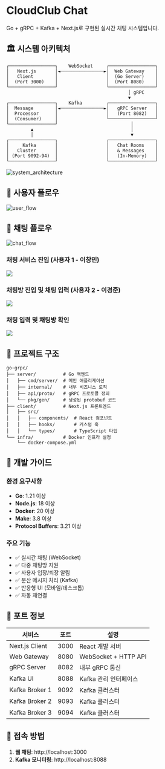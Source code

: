 # CloudClub Chat

Go + gRPC + Kafka + Next.js로 구현된 실시간 채팅 시스템입니다.

## 🏛️ 시스템 아키텍처

```
┌─────────────────┐    WebSocket     ┌─────────────────┐
│   Next.js       │◄────────────────►│  Web Gateway    │
│   Client        │                  │  (Go Server)    │
│  (Port 3000)    │                  │  (Port 8080)    │
└─────────────────┘                  └─────────────────┘
                                             │ gRPC
                                             ▼
┌─────────────────┐    Kafka         ┌─────────────────┐
│  Message        │◄────────────────►│   gRPC Server   │
│  Processor      │                  │   (Port 8082)   │
│  (Consumer)     │                  └─────────────────┘
└─────────────────┘                           │
         ▲                                    │
         │                                    ▼
┌─────────────────┐                  ┌─────────────────┐
│     Kafka       │                  │   Chat Rooms    │
│   Cluster       │                  │   & Messages    │
│ (Port 9092-94)  │                  │   (In-Memory)   │
└─────────────────┘                  └─────────────────┘
```

![system_architecture](images/system_architecture.png)

## 👨 사용자 플로우

![user_flow](images/user_flow.png)

## 💬 채팅 플로우

![chat_flow](images/chat_flow.png)

### 채팅 서비스 진입 (사용자 1 - 이창민)

![](images/1.gif)

### 채팅방 진입 및 채팅 입력 (사용자 2 - 이경준)

![](images/2.gif)

### 채팅 입력 및 채팅방 확인

![](images/3.gif)

## 📁 프로젝트 구조

```
go-grpc/
├── server/          # Go 백엔드
│   ├── cmd/server/  # 메인 애플리케이션
│   ├── internal/    # 내부 비즈니스 로직
│   ├── api/proto/   # gRPC 프로토콜 정의
│   └── pkg/gen/     # 생성된 protobuf 코드
├── client/          # Next.js 프론트엔드
│   ├── src/
│   │   ├── components/  # React 컴포넌트
│   │   ├── hooks/       # 커스텀 훅
│   │   └── types/       # TypeScript 타입
└── infra/           # Docker 인프라 설정
    └── docker-compose.yml
```

## 🔧 개발 가이드

### 환경 요구사항

- **Go**: 1.21 이상
- **Node.js**: 18 이상
- **Docker**: 20 이상
- **Make**: 3.8 이상
- **Protocol Buffers**: 3.21 이상

### 주요 기능

- ✅ 실시간 채팅 (WebSocket)
- ✅ 다중 채팅방 지원
- ✅ 사용자 입장/퇴장 알림
- ✅ 분산 메시지 처리 (Kafka)
- ✅ 반응형 UI (모바일/데스크톱)
- ✅ 자동 재연결

## 🚦 포트 정보

| 서비스         | 포트 | 설명                  |
| -------------- | ---- | --------------------- |
| Next.js Client | 3000 | React 개발 서버       |
| Web Gateway    | 8080 | WebSocket + HTTP API  |
| gRPC Server    | 8082 | 내부 gRPC 통신        |
| Kafka UI       | 8088 | Kafka 관리 인터페이스 |
| Kafka Broker 1 | 9092 | Kafka 클러스터        |
| Kafka Broker 2 | 9093 | Kafka 클러스터        |
| Kafka Broker 3 | 9094 | Kafka 클러스터        |

## 📝 접속 방법

1. **웹 채팅**: http://localhost:3000
2. **Kafka 모니터링**: http://localhost:8088
